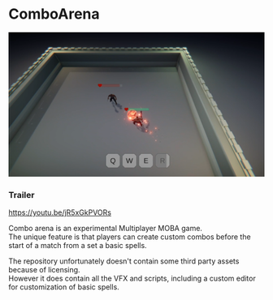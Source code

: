 # ComboArena

![alt text](ScreenShot3.png)

### Trailer
https://youtu.be/jR5xGkPVORs

Combo arena is an experimental Multiplayer MOBA game.\
The unique feature is that players can create custom combos before the start of a match from a set a basic spells. 

The repository unfortunately doesn't contain some third party assets because of licensing.\
However it does contain all the VFX and scripts, including a custom editor for customization of basic spells. 

